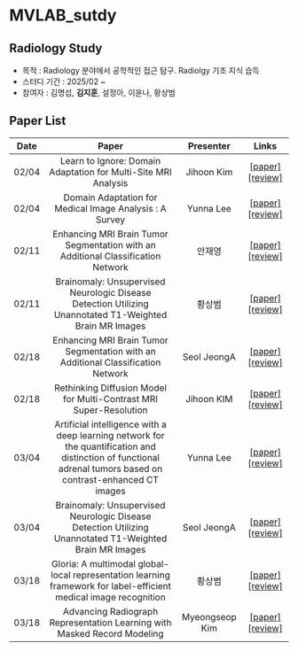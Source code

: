 # MVLAB_sutdy

## Radiology Study
- 목적 : Radiology 분야에서 공학적인 접근 탐구. Radiolgy 기초 지식 습득
- 스터디 기간 : 2025/02 ~
- 참여자 : 김명섭, **김지훈**, 설정아, 이윤나, 황상범

## Paper List
Date | Paper | Presenter | Links
:---: | :---: | :---: | :---:
02/04 | Learn to Ignore: Domain Adaptation for Multi-Site MRI Analysis | Jihoon Kim | [[paper]](https://arxiv.org/abs/2110.06803) [[review]]()
02/04 | Domain Adaptation for Medical Image Analysis : A Survey | Yunna Lee | [[paper]](https://arxiv.org/abs/2102.09508) [[review]](https://docs.google.com/presentation/d/1BS3TkYtyCifftso82YvJ113YCcMO0jkK/edit?usp=drive_link&ouid=111678926991202226972&rtpof=true&sd=true)
02/11 | Enhancing MRI Brain Tumor Segmentation with an Additional Classification Network | 안재영 | [[paper]](https://arxiv.org/abs/2009.12111) [[review]]()
02/11 | Brainomaly: Unsupervised Neurologic Disease Detection Utilizing Unannotated T1-Weighted Brain MR Images | 황상범 | [[paper]](https://arxiv.org/abs/2302.09200) [[review]](https://docs.google.com/presentation/d/1yKUs7vmuY5VxWPJ626Qwy7mHkx0TQPft/edit?usp=drive_link&ouid=111678926991202226972&rtpof=true&sd=true)
02/18 | Enhancing MRI Brain Tumor Segmentation with an Additional Classification Network | Seol JeongA | [[paper]](https://arxiv.org/abs/2306.14505) [[review]](https://setting-a.notion.site/Solving_3D_Inverse_Problems_using_Pre-trained_2D_Diffusion_Models-19f45802e54580b4b98df6869b040884?pvs=4)
02/18 | Rethinking Diffusion Model for Multi-Contrast MRI Super-Resolution | Jihoon KIM | [[paper]](https://arxiv.org/abs/2404.04785) [[review]]()
03/04 | Artificial intelligence with a deep learning network for the quantification and distinction of functional adrenal tumors based on contrast-enhanced CT images  | Yunna Lee | [[paper]](https://pubmed.ncbi.nlm.nih.gov/37064374/) [[review]](https://docs.google.com/presentation/d/1oVRY1kprU9VYPPOpRmHVkrqi0vTVwUX-/edit?usp=drive_link&ouid=111678926991202226972&rtpof=true&sd=true)
03/04 | Brainomaly: Unsupervised Neurologic Disease Detection Utilizing Unannotated T1-Weighted Brain MR Images | Seol JeongA | [[paper]](https://arxiv.org/abs/2211.10655) [[review]](https://docs.google.com/presentation/d/1yKUs7vmuY5VxWPJ626Qwy7mHkx0TQPft/edit?usp=drive_link&ouid=111678926991202226972&rtpof=true&sd=true)
03/18 | Gloria: A multimodal global-local representation learning framework for label-efficient medical image recognition | 황상범 | [[paper]](https://openaccess.thecvf.com/content/ICCV2021/papers/Huang_GLoRIA_A_Multimodal_Global-Local_Representation_Learning_Framework_for_Label-Efficient_Medical_ICCV_2021_paper.pdf) [[review]](https://docs.google.com/presentation/d/1oHgH73k47skh_bARdjWV1RO6KCd4O_Rm/edit?usp=drive_link&ouid=111678926991202226972&rtpof=true&sd=true)
03/18 | Advancing Radiograph Representation Learning with Masked Record Modeling | Myeongseop Kim | [[paper]](https://arxiv.org/abs/2301.13155) [[review]](https://docs.google.com/presentation/d/14oMh2PSsijW9SfVe87Olch2qZHR10-Zp/edit?usp=drive_link&ouid=111678926991202226972&rtpof=true&sd=true)



